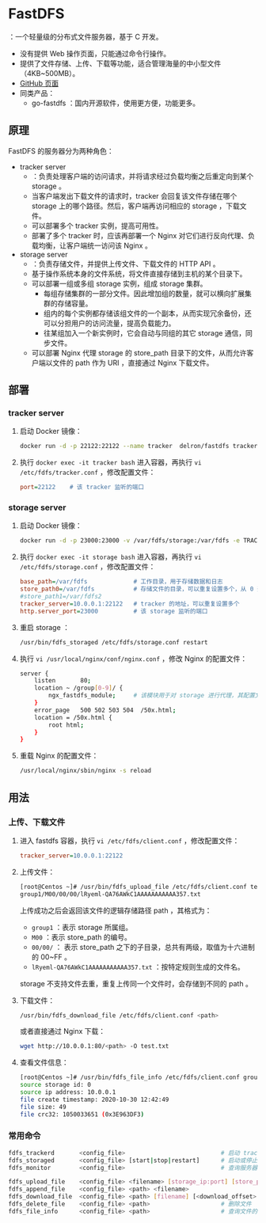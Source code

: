 # FastDFS

：一个轻量级的分布式文件服务器，基于 C 开发。
- 没有提供 Web 操作页面，只能通过命令行操作。
- 提供了文件存储、上传、下载等功能，适合管理海量的中小型文件（4KB~500MB）。
- [GitHub 页面](https://github.com/happyfish100/fastdfs)
- 同类产品：
  - go-fastdfs ：国内开源软件，使用更方便，功能更多。

## 原理

FastDFS 的服务器分为两种角色：
- tracker server
  - ：负责处理客户端的访问请求，并将请求经过负载均衡之后重定向到某个 storage 。
  - 当客户端发出下载文件的请求时，tracker 会回复该文件存储在哪个 storage 上的哪个路径。然后，客户端再访问相应的 storage ，下载文件。
  - 可以部署多个 tracker 实例，提高可用性。
  - 部署了多个 tracker 时，应该再部署一个 Nginx 对它们进行反向代理、负载均衡，让客户端统一访问该 Nginx 。
- storage server
  - ：负责存储文件，并提供上传文件、下载文件的 HTTP API 。
  - 基于操作系统本身的文件系统，将文件直接存储到主机的某个目录下。
  - 可以部署一组或多组 storage 实例，组成 storage 集群。
    - 每组存储集群的一部分文件。因此增加组的数量，就可以横向扩展集群的存储容量。
    - 组内的每个实例都存储该组文件的一个副本，从而实现冗余备份，还可以分担用户的访问流量，提高负载能力。
    - 往某组加入一个新实例时，它会自动与同组的其它 storage 通信，同步文件。
  - 可以部署 Nginx 代理 storage 的 store_path 目录下的文件，从而允许客户端以文件的 path 作为 URI ，直接通过 Nginx 下载文件。

## 部署

### tracker server

1. 启动 Docker 镜像：
    ```sh
    docker run -d -p 22122:22122 --name tracker  delron/fastdfs tracker
    ```

2. 执行 `docker exec -it tracker bash` 进入容器，再执行 `vi /etc/fdfs/tracker.conf` ，修改配置文件：
    ```ini
    port=22122    # 该 tracker 监听的端口
    ```

### storage server

1. 启动 Docker 镜像：
    ```sh
    docker run -d -p 23000:23000 -v /var/fdfs/storage:/var/fdfs -e TRACKER_SERVER=10.0.0.1:22122 --name storage delron/fastdfs storage
    ```

2. 执行 `docker exec -it storage bash` 进入容器，再执行 `vi /etc/fdfs/storage.conf` ，修改配置文件：
    ```ini
    base_path=/var/fdfs             # 工作目录，用于存储数据和日志
    store_path0=/var/fdfs           # 存储文件的目录，可以重复设置多个，从 0 开始编号
    #store_path1=/var/fdfs2
    tracker_server=10.0.0.1:22122   # tracker 的地址，可以重复设置多个
    http.server_port=23000          # 该 storage 监听的端口
    ```

3. 重启 storage ：
    ```sh
    /usr/bin/fdfs_storaged /etc/fdfs/storage.conf restart
    ```

4. 执行 `vi /usr/local/nginx/conf/nginx.conf` ，修改 Nginx 的配置文件：
    ```sh
    server {
        listen       80;
        location ~ /group[0-9]/ {
            ngx_fastdfs_module;     # 该模块用于对 storage 进行代理，其配置文件是 /etc/fdfs/mod_fastdfs.conf
        }
        error_page   500 502 503 504  /50x.html;
        location = /50x.html {
            root html;
        }
    }
    ```

5. 重载 Nginx 的配置文件：
    ```sh
    /usr/local/nginx/sbin/nginx -s reload
    ```

## 用法

### 上传、下载文件

1. 进入 fastdfs 容器，执行 `vi /etc/fdfs/client.conf` ，修改配置文件：
    ```ini
    tracker_server=10.0.0.1:22122
    ```

2. 上传文件：
    ```sh
    [root@Centos ~]# /usr/bin/fdfs_upload_file /etc/fdfs/client.conf test.txt
    group1/M00/00/00/lRyeml-QA76AWkC1AAAAAAAAAAA357.txt
    ```
    上传成功之后会返回该文件的逻辑存储路径 path ，其格式为：
    - `group1` ：表示 storage 所属组。
    - `M00`    ：表示 store_path 的编号。
    - `00/00/` ： 表示 store_path 之下的子目录，总共有两级，取值为十六进制的 00~FF 。
    - `lRyeml-QA76AWkC1AAAAAAAAAAA357.txt` ：按特定规则生成的文件名。

    storage 不支持文件去重，重复上传同一个文件时，会存储到不同的 path 。

3. 下载文件：
    ```sh
    /usr/bin/fdfs_download_file /etc/fdfs/client.conf <path>
    ```
    或者直接通过 Nginx 下载：
    ```sh
    wget http://10.0.0.1:80/<path> -O test.txt
    ```

4. 查看文件信息：
    ```sh
    [root@Centos ~]# /usr/bin/fdfs_file_info /etc/fdfs/client.conf group1/M00/00/00/lRyeml-QA76AWkC1AAAAAAAAAAA357.txt
    source storage id: 0
    source ip address: 10.0.0.1
    file create timestamp: 2020-10-30 12:42:49
    file size: 49
    file crc32: 1050033651 (0x3E963DF3)
    ```

### 常用命令

```sh
fdfs_trackerd       <config_file>                           # 启动 tracker server
fdfs_storaged       <config_file> [start|stop|restart]      # 启动或停止 storage server
fdfs_monitor        <config_file>                           # 查询服务器的状态信息

fdfs_upload_file    <config_file> <filename> [storage_ip:port] [store_path_index]           # 上传文件
fdfs_append_file    <config_file> <path> <filename>                                         # 追加上传文件
fdfs_download_file  <config_file> <path> [filename] [<download_offset> <download_bytes>]    # 下载文件
fdfs_delete_file    <config_file> <path>                    # 删除文件
fdfs_file_info      <config_file> <path>                    # 查询文件的信息
```
